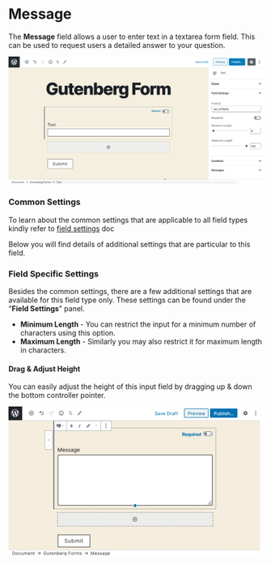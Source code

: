 # Message

The **Message** field allows a user to enter text in a textarea form field. This can be used to request users a detailed answer to your question.

![](../../.gitbook/assets/image-2020-06-26-at-4.20.53-pm.png)

### Common Settings

To learn about the common settings that are applicable to all field types kindly refer to [field settings](https://cakewp.gitbook.io/gutenberg-forms/getting-started/fields-settings#common-settings) doc

Below you will find details of additional settings that are particular to this field.

### Field Specific Settings

Besides the common settings, there are a few additional settings that are available for this field type only. These settings can be found under the "**Field Settings**" panel.

* **Minimum Length** - You can restrict the input for a minimum number of characters using this option. 
* **Maximum Length** - Similarly you may also restrict it for maximum length in characters.

#### Drag & Adjust Height

You can easily adjust the height of this input field by dragging up & down the bottom controller pointer.

![](../../.gitbook/assets/screen-recording-2020-06-26-at-05.30-pm.gif)

